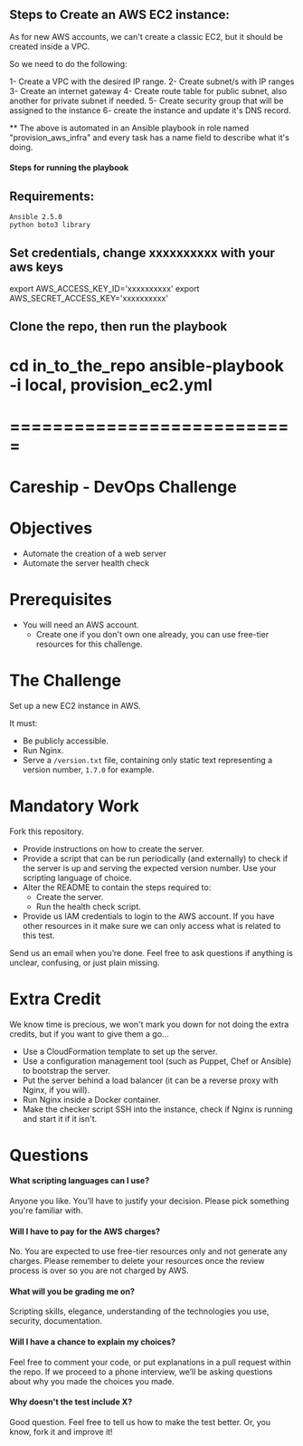 ## Steps to Create an AWS EC2 instance:

As for new AWS accounts, we can't create a classic EC2, but it should be created inside a VPC.

So we need to do the following:

1- Create a VPC with the desired IP range.
2- Create subnet/s with IP ranges 
3- Create an internet gateway 
4- Create route table for public subnet, also another for private subnet if needed. 
5- Create security group that will be assigned to the instance 
6- create the instance and update it's DNS record.

** The above is automated in an Ansible playbook in role named "provision_aws_infra" and every task has a name field to describe what it's doing.

#### Steps for running the playbook ####

## Requirements: 
	Ansible 2.5.0
	python boto3 library

## Set credentials, change xxxxxxxxxx with your aws keys
 
export AWS_ACCESS_KEY_ID='xxxxxxxxxx'
export AWS_SECRET_ACCESS_KEY='xxxxxxxxxx'

## Clone the repo, then run the playbook

cd in_to_the_repo 
ansible-playbook -i local, provision_ec2.yml
===========================
===========================
===========================
Careship - DevOps Challenge
===========================

# Objectives

- Automate the creation of a web server
- Automate the server health check

# Prerequisites

- You will need an AWS account.
  - Create one if you don't own one already, you can use free-tier resources for this challenge.

# The Challenge

Set up a new EC2 instance in AWS.

It must:

* Be publicly accessible.
* Run Nginx.
* Serve a `/version.txt` file, containing only static text representing a version number, ```1.7.0``` for example.

# Mandatory Work

Fork this repository.

* Provide instructions on how to create the server.
* Provide a script that can be run periodically (and externally) to check if the server is up and serving the expected version number. Use your scripting language of choice.
* Alter the README to contain the steps required to:
  * Create the server.
  * Run the health check script.
* Provide us IAM credentials to login to the AWS account. If you have other resources in it make sure we can only access what is related to this test.

Send us an email when you’re done. Feel free to ask questions if anything is unclear, confusing, or just plain missing.

# Extra Credit

We know time is precious, we won't mark you down for not doing the extra credits, but if you want to give them a go...

* Use a CloudFormation template to set up the server.
* Use a configuration management tool (such as Puppet, Chef or Ansible) to bootstrap the server.
* Put the server behind a load balancer (it can be a reverse proxy with Nginx, if you will).
* Run Nginx inside a Docker container.
* Make the checker script SSH into the instance, check if Nginx is running and start it if it isn't.

# Questions

#### What scripting languages can I use?

Anyone you like. You’ll have to justify your decision. Please pick something you're familiar with.

#### Will I have to pay for the AWS charges?

No. You are expected to use free-tier resources only and not generate any charges. Please remember to delete your resources once the review process is over so you are not charged by AWS.

#### What will you be grading me on?

Scripting skills, elegance, understanding of the technologies you use, security, documentation.

#### Will I have a chance to explain my choices?

Feel free to comment your code, or put explanations in a pull request within the repo.
If we proceed to a phone interview, we’ll be asking questions about why you made the choices you made.

#### Why doesn't the test include X?

Good question. Feel free to tell us how to make the test better. Or, you know, fork it and improve it!
